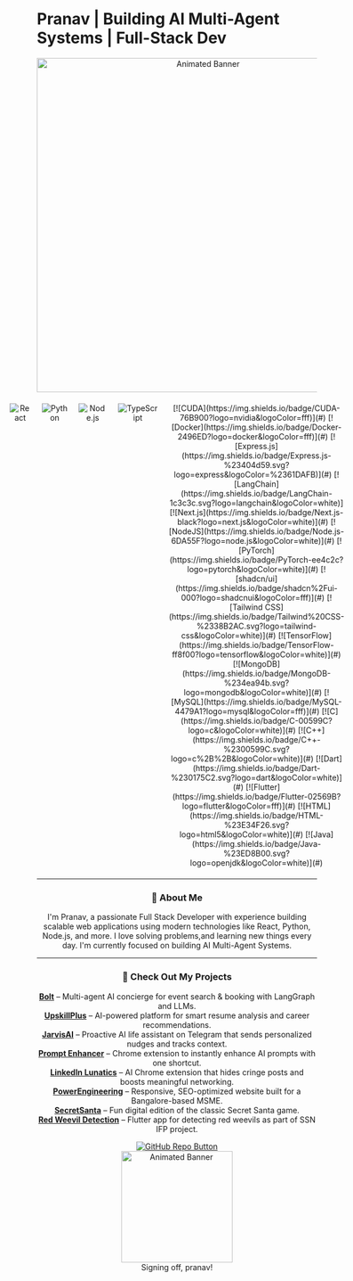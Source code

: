 # Pranav | Building AI Multi-Agent Systems | Full-Stack Dev

<div align="center">

<!-- Animated Banner -->
<img src="https://media4.giphy.com/media/v1.Y2lkPTc5MGI3NjExZTNtb2cxdW5vcGNzZXljeDRyMjdvaW55c2xicXBudWYwNDFtenBhbiZlcD12MV9pbnRlcm5hbF9naWZfYnlfaWQmY3Q9Zw/SfXCSWdTzkZxFaEnUR/giphy.gif" width="600" alt="Animated Banner">

<!-- Tech Stack Icons -->
<div style="display: flex; justify-content: center; gap: 20px; margin: 20px 0;">
    <img src="https://img.shields.io/badge/React-20232A?style=for-the-badge&logo=react&logoColor=61DAFB" alt="React">
    <img src="https://img.shields.io/badge/Python-3776AB?style=for-the-badge&logo=python&logoColor=white" alt="Python">
    <img src="https://img.shields.io/badge/Node.js-339933?style=for-the-badge&logo=nodedotjs&logoColor=white" alt="Node.js">
    <img src="https://img.shields.io/badge/TypeScript-007ACC?style=for-the-badge&logo=typescript&logoColor=white" alt="TypeScript">
    [![CUDA](https://img.shields.io/badge/CUDA-76B900?logo=nvidia&logoColor=fff)](#)
    [![Docker](https://img.shields.io/badge/Docker-2496ED?logo=docker&logoColor=fff)](#)
    [![Express.js](https://img.shields.io/badge/Express.js-%23404d59.svg?logo=express&logoColor=%2361DAFB)](#)
    [![LangChain](https://img.shields.io/badge/LangChain-1c3c3c.svg?logo=langchain&logoColor=white)]
    [![Next.js](https://img.shields.io/badge/Next.js-black?logo=next.js&logoColor=white)](#)
    [![NodeJS](https://img.shields.io/badge/Node.js-6DA55F?logo=node.js&logoColor=white)](#)
    [![PyTorch](https://img.shields.io/badge/PyTorch-ee4c2c?logo=pytorch&logoColor=white)](#)
    [![shadcn/ui](https://img.shields.io/badge/shadcn%2Fui-000?logo=shadcnui&logoColor=fff)](#)
    [![Tailwind CSS](https://img.shields.io/badge/Tailwind%20CSS-%2338B2AC.svg?logo=tailwind-css&logoColor=white)](#)
    [![TensorFlow](https://img.shields.io/badge/TensorFlow-ff8f00?logo=tensorflow&logoColor=white)](#)
    [![MongoDB](https://img.shields.io/badge/MongoDB-%234ea94b.svg?logo=mongodb&logoColor=white)](#)
    [![MySQL](https://img.shields.io/badge/MySQL-4479A1?logo=mysql&logoColor=fff)](#)
    [![C](https://img.shields.io/badge/C-00599C?logo=c&logoColor=white)](#)
    [![C++](https://img.shields.io/badge/C++-%2300599C.svg?logo=c%2B%2B&logoColor=white)](#)
    [![Dart](https://img.shields.io/badge/Dart-%230175C2.svg?logo=dart&logoColor=white)](#)
    [![Flutter](https://img.shields.io/badge/Flutter-02569B?logo=flutter&logoColor=fff)](#)
    [![HTML](https://img.shields.io/badge/HTML-%23E34F26.svg?logo=html5&logoColor=white)](#)
    [![Java](https://img.shields.io/badge/Java-%23ED8B00.svg?logo=openjdk&logoColor=white)](#)
    

















</div>

---

### 👋 About Me

I'm Pranav, a passionate Full Stack Developer with experience building scalable web applications using modern technologies like React, Python, Node.js, and more. I love solving problems,and learning new things every day. I'm currently focused on building AI Multi-Agent Systems.

---

### 🚀 Check Out My Projects

 **[Bolt](https://github.com/pranav-dp/fanpitfinal)** – Multi-agent AI concierge for event search & booking with LangGraph and LLMs.  
 **[UpskillPlus](https://github.com/pranav-dp/upskill)** – AI-powered platform for smart resume analysis and career recommendations.  
 **[JarvisAI](https://github.com/pranav-dp/JarvisAI)** – Proactive AI life assistant on Telegram that sends personalized nudges and tracks context.  
 **[Prompt Enhancer](https://github.com/pranav-dp/prompt-enhancer)** – Chrome extension to instantly enhance AI prompts with one shortcut.  
 **[LinkedIn Lunatics](https://github.com/pranav-dp/linkedin-lunatics)** – AI Chrome extension that hides cringe posts and boosts meaningful networking.  
 **[PowerEngineering](https://github.com/pranav-dp/PowerEngineering)** – Responsive, SEO-optimized website built for a Bangalore-based MSME.  
 **[SecretSanta](https://github.com/pranav-dp/secretSanta)** – Fun digital edition of the classic Secret Santa game.  
 **[Red Weevil Detection](https://github.com/pranav-dp/reddd)** – Flutter app for detecting red weevils as part of SSN IFP project.



<div align="center">
    <a href="https://github.com/pranav-dp" target="_blank">
        <img src="https://img.shields.io/badge/GitHub-Check%20out%20my%20repos-181717?style=for-the-badge&logo=github&logoColor=white" alt="GitHub Repo Button">
    </a>
</div>

<img src="https://media4.giphy.com/media/v1.Y2lkPTc5MGI3NjExZzRzNmdjNTI0eDlkMzlrN214eDF3anhzMTJkZWJsY24xNG5vbWtjdyZlcD12MV9pbnRlcm5hbF9naWZfYnlfaWQmY3Q9Zw/0mSbmyxpgBhNfliH1p/giphy.gif" width="200" alt="Animated Banner">
<div>Signing off, pranav! </div>
</div>
